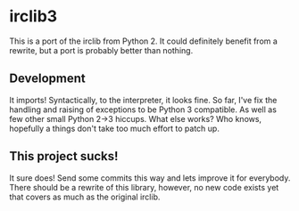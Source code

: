 # irclib3

This is a port of the irclib from Python 2. It could definitely benefit from a rewrite, but a port is probably better than nothing.

## Development

It imports! Syntactically, to the interpreter, it looks fine. So far, I've fix the handling and raising of exceptions to be Python 3 compatible. As well as few other small Python 2->3 hiccups. What else works? Who knows, hopefully a things don't take too much effort to patch up. 

## This project sucks!

It sure does! Send some commits this way and lets improve it for everybody. There should be a rewrite of this library, however, no new code exists yet that covers as much as the original irclib.
